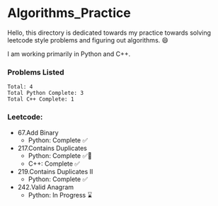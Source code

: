 # Algorithms_Practice

Hello, this directory is dedicated towards my practice towards solving leetcode style problems and figuring out algorithms. 😄

I am working primarily in Python and C++.

### Problems Listed
    Total: 4
    Total Python Complete: 3
    Total C++ Complete: 1

### Leetcode:
* 67.Add Binary
    * Python: Complete ✅
* 217.Contains Duplicates
    * Python: Complete ✅📝
    * C++: Complete ✅
* 219.Contains Duplicates II
    * Python: Complete ✅
* 242.Valid Anagram
    * Python: In Progress ⌛